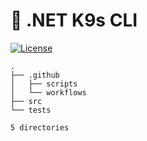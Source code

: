 # 🐶 .NET K9s CLI

[![License](https://img.shields.io/badge/License-Apache_2.0-blue.svg)](https://opensource.org/licenses/Apache-2.0)

<!-- readme-tree start -->
```
.
├── .github
│   ├── scripts
│   └── workflows
├── src
└── tests

5 directories
```
<!-- readme-tree end -->
